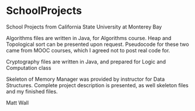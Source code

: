# SchoolProjects

School Projects from California State University at Monterey Bay

Algorithms files are written in Java, for Algorithms course.  Heap and Topological sort can be
presented upon request.  Pseudocode for these two came from MOOC courses, 
which I agreed not to post real code for.

Cryptography files are written in Java, and prepared for Logic and Computation class

Skeleton of Memory Manager was provided by instructor for Data Structures.  Complete project 
description is presented, as well skeleton files and my finished files.

Matt Wall
